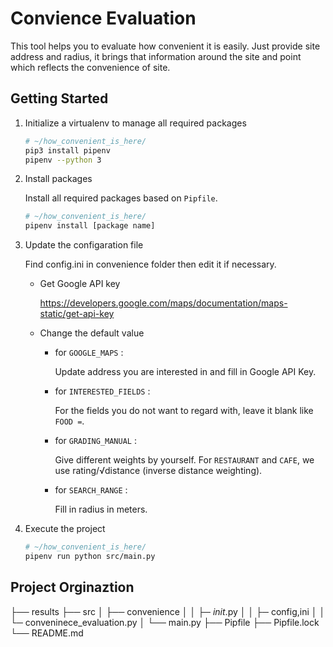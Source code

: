 # Convience Evaluation

This tool helps you to evaluate how convenient it is easily. Just provide site address and radius, it brings that information around the site and point which reflects the convenience of site.

## Getting Started

1. Initialize a virtualenv to manage all required packages

    ```bash
    # ~/how_convenient_is_here/
    pip3 install pipenv
    pipenv --python 3
    ```

2. Install packages

   Install all required packages based on `Pipfile`.

   ```bash
   # ~/how_convenient_is_here/
   pipenv install [package name]
   ```

3. Update the configaration file

    Find config.ini in convenience folder then edit it if necessary.
    - Get Google API key

        <https://developers.google.com/maps/documentation/maps-static/get-api-key>

    - Change the default value

        - for `GOOGLE_MAPS` :

            Update address you are interested in and fill in Google API Key.

        - for `INTERESTED_FIELDS` :

            For the fields you do not want to regard with, leave it blank like `FOOD =`.

        - for `GRADING_MANUAL` :

            Give different weights by yourself.
            For `RESTAURANT` and `CAFE`, we use rating/√distance (inverse distance weighting).

        - for `SEARCH_RANGE` :

            Fill in radius in meters.

4. Execute the project

    ```bash
    # ~/how_convenient_is_here/
    pipenv run python src/main.py
    ```

## Project Orginaztion

├── results
├── src
│   ├── convenience
│   │   ├─ _init_.py
│   │   ├─ config,ini
│   │   └─ conveninece_evaluation.py
│   └── main.py
├── Pipfile
├── Pipfile.lock
└── README.md
